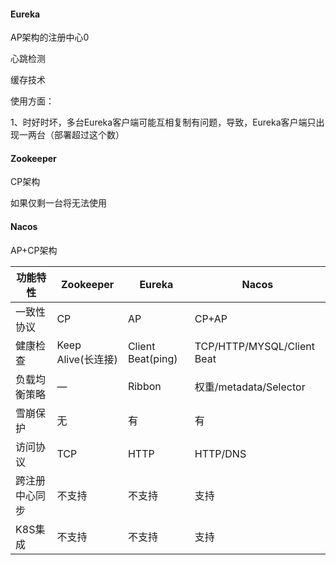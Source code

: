 #### Eureka

AP架构的注册中心0

心跳检测

缓存技术



使用方面：

1、时好时坏，多台Eureka客户端可能互相复制有问题，导致，Eureka客户端只出现一两台（部署超过这个数）



#### Zookeeper

CP架构

如果仅剩一台将无法使用



#### Nacos

AP+CP架构



| 功能特性       | Zookeeper          | Eureka            | Nacos                      |
| -------------- | ------------------ | ----------------- | -------------------------- |
| 一致性协议     | CP                 | AP                | CP+AP                      |
| 健康检查       | Keep Alive(长连接) | Client Beat(ping) | TCP/HTTP/MYSQL/Client Beat |
| 负载均衡策略   | —                  | Ribbon            | 权重/metadata/Selector     |
| 雪崩保护       | 无                 | 有                | 有                         |
| 访问协议       | TCP                | HTTP              | HTTP/DNS                   |
| 跨注册中心同步 | 不支持             | 不支持            | 支持                       |
| K8S集成        | 不支持             | 不支持            | 支持                       |